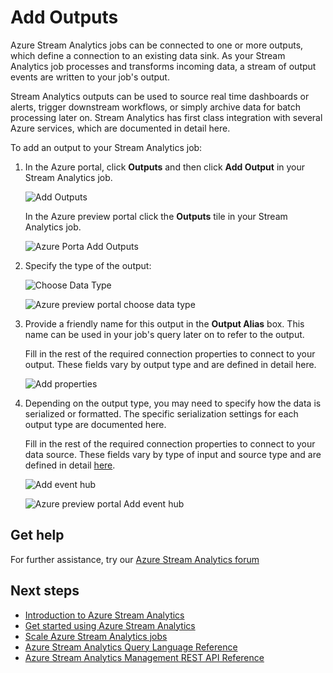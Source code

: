 <properties 
	pageTitle="Add Outputs | Microsoft Azure" 
	description="Add Outputs learning path segment."
	documentationCenter=""
	services="stream-analytics"
	authors="jeffstokes72" 
	manager="paulettm" 
	editor="cgronlun"/>

<tags 
	ms.service="stream-analytics" 
	ms.devlang="na" 
	ms.topic="article" 
	ms.tgt_pltfrm="na" 
	ms.workload="data-services" 
	ms.date="11/06/2015" 
	ms.author="jeffstok"/> 

# Add Outputs

Azure Stream Analytics jobs can be connected to one or more outputs, which define a connection to an existing data sink. As your Stream Analytics job processes and transforms incoming data, a stream of output events are written to your job's output.

Stream Analytics outputs can be used to source real time dashboards or alerts, trigger downstream workflows, or simply archive data for batch processing later on. Stream Analytics has first class integration with several Azure services, which are documented in detail here.

To add an output to your Stream Analytics job:

1. In the Azure portal, click **Outputs** and then click **Add Output** in your Stream Analytics job.

    ![Add Outputs](./media/stream-analytics-add-outputs/1-stream-analytics-add-outputs.png)  

    In the Azure preview portal click the **Outputs** tile in your Stream Analytics job.

    ![Azure Porta Add Outputs](./media/stream-analytics-add-outputs/5-stream-analytics-add-outputs.png)

2. Specify the type of the output:

    ![Choose Data Type](./media/stream-analytics-add-outputs/2-stream-analytics-add-outputs.png)  

    ![Azure preview portal choose data type](./media/stream-analytics-add-outputs/6-stream-analytics-add-outputs.png)

3. Provide a friendly name for this output in the **Output Alias** box. This name can be used in your job's query later on to refer to the output.  
    
    Fill in the rest of the required connection properties to connect to your output.  These fields vary by output type and are defined in detail here.  

    ![Add properties](./media/stream-analytics-add-outputs/3-stream-analytics-add-outputs.png)  

4. Depending on the output type, you may need to specify how the data is serialized or formatted. The specific serialization settings for each output type are documented here.

    Fill in the rest of the required connection properties to connect to your data source. These fields vary by type of input and source type and are defined in detail [here](stream-analytics-create-a-job.md).  

    ![Add event hub](./media/stream-analytics-add-outputs/4-stream-analytics-add-outputs.png)  

    ![Azure preview portal Add event hub](./media/stream-analytics-add-outputs/7-stream-analytics-add-outputs.png)  

## Get help
For further assistance, try our [Azure Stream Analytics forum](https://social.msdn.microsoft.com/Forums/en-US/home?forum=AzureStreamAnalytics)

## Next steps

- [Introduction to Azure Stream Analytics](stream-analytics-introduction.md)
- [Get started using Azure Stream Analytics](stream-analytics-get-started.md)
- [Scale Azure Stream Analytics jobs](stream-analytics-scale-jobs.md)
- [Azure Stream Analytics Query Language Reference](https://msdn.microsoft.com/library/azure/dn834998.aspx)
- [Azure Stream Analytics Management REST API Reference](https://msdn.microsoft.com/library/azure/dn835031.aspx)